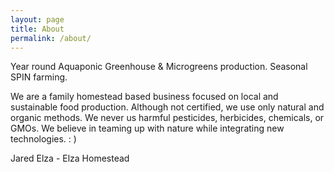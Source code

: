 ```yaml
---
layout: page
title: About
permalink: /about/
---
```

Year round Aquaponic Greenhouse & Microgreens production. Seasonal SPIN farming.
<br>

We are a family homestead based business focused on local and sustainable food production. Although not certified, we use only natural and organic methods. We never us harmful pesticides, herbicides, chemicals, or GMOs. We believe in teaming up with nature while integrating new technologies. : ) 
<br>

Jared Elza - Elza Homestead
